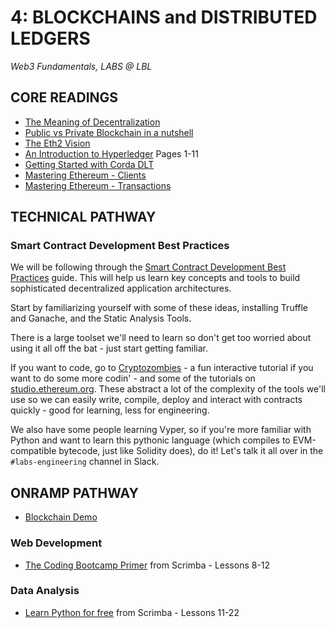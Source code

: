 # 4: BLOCKCHAINS and DISTRIBUTED LEDGERS

_Web3 Fundamentals, LABS @ LBL_

## CORE READINGS

- [The Meaning of Decentralization](https://medium.com/@VitalikButerin/the-meaning-of-decentralization-a0c92b76a274)
- [Public vs Private Blockchain in a nutshell](https://medium.com/coinmonks/public-vs-private-blockchain-in-a-nutshell-c9fe284fa39f)
- [The Eth2 Vision](https://ethereum.org/en/eth2/vision/)
- [An Introduction to Hyperledger](https://www.hyperledger.org/wp-content/uploads/2018/08/HL_Whitepaper_IntroductiontoHyperledger.pdf) Pages 1-11
- [Getting Started with Corda DLT](https://blog.accubits.com/corda-dlt-a-simple-introduction/)
- [Mastering Ethereum - Clients](https://github.com/ethereumbook/ethereumbook/blob/develop/03clients.asciidoc)
- [Mastering Ethereum - Transactions](https://github.com/ethereumbook/ethereumbook/blob/develop/06transactions.asciidoc)

## TECHNICAL PATHWAY

### Smart Contract Development Best Practices

We will be following through the [Smart Contract Development Best Practices](https://yos.io/2019/11/10/smart-contract-development-best-practices/#use-a-development-environment) guide. This will help us learn key concepts and tools to build sophisticated decentralized application architectures. 

Start by familiarizing yourself with some of these ideas, installing Truffle and Ganache, and the Static Analysis Tools. 

There is a large toolset we'll need to learn so don't get too worried about using it all off the bat - just start getting familiar. 

If you want to code, go to [Cryptozombies](https://cryptozombies.io/) - a fun interactive tutorial if you want to do some more codin' - and some of the tutorials on [studio.ethereum.org](https://studio.ethereum.org/). These abstract a lot of the complexity of the tools we'll use so we can easily write, compile, deploy and interact with contracts quickly - good for learning, less for engineering. 

We also have some people learning Vyper, so if you're more familiar with Python and want to learn this pythonic language (which compiles to EVM-compatible bytecode, just like Solidity does), do it! Let's talk it all over in the `#labs-engineering` channel in Slack.

## ONRAMP PATHWAY

- [Blockchain Demo](https://andersbrownworth.com/blockchain/)

### Web Development

- [The Coding Bootcamp Primer](https://scrimba.com/learn/bootcampprimer) from Scrimba -  Lessons 8-12

### Data Analysis

- [Learn Python for free](https://scrimba.com/learn/python) from Scrimba - Lessons 11-22
